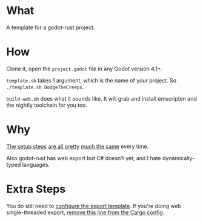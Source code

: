 # What

A template for a godot-rust project.

# How

Clone it, open the `project.godot` file in any Godot version 4.1+.

`template.sh` takes 1 argument, which is the name of your project. So `./template.sh DodgeTheCreeps`.

`build-web.sh` does what it sounds like. It will grab and install emscripten and the nightly toolchain for you too.

# Why

[The setup steps](https://godot-rust.github.io/book/intro/setup.html) [are all pretty](https://godot-rust.github.io/book/intro/hello-world.html) [much the same](https://godot-rust.github.io/book/toolchain/export-web.html) every time.

Also godot-rust has web export but C# doesn't yet, and I hate dynamically-typed languages.

# Extra Steps

You do still need to [configure the export template](https://godot-rust.github.io/book/toolchain/export-web.html#godot-editor-setup). If you're doing web single-threaded export, [remove this line from the Cargo config](/rust/.cargo/config.toml#L4C1-L4C32).
